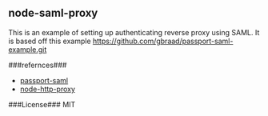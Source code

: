 node-saml-proxy
---
This is an example of setting up authenticating reverse proxy using SAML.
It is based off this example [https://github.com/gbraad/passport-saml-example.git
](https://github.com/gbraad/passport-saml-example.git)

###refernces###
* [passport-saml](https://github.com/bergie/passport-saml)
* [node-http-proxy](https://github.com/nodejitsu/node-http-proxy)

###License###
MIT
